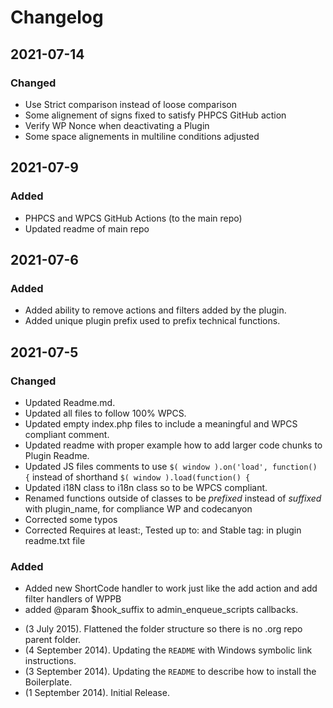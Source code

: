 # Changelog

## 2021-07-14
### Changed
- Use Strict comparison instead of loose comparison
- Some alignement of signs fixed to satisfy PHPCS GitHub action
- Verify WP Nonce when deactivating a Plugin
- Some space alignements in multiline conditions adjusted

## 2021-07-9
### Added
- PHPCS and WPCS GitHub Actions (to the main repo)
- Updated readme of main repo

## 2021-07-6
### Added
- Added ability to remove actions and filters added by the plugin.
- Added unique plugin prefix used to prefix technical functions.

## 2021-07-5
### Changed
- Updated Readme.md.
- Updated all files to follow 100% WPCS.
- Updated empty index.php files to include a meaningful and WPCS compliant comment.
- Updated readme with proper example how to add larger code chunks to Plugin Readme.
- Updated JS files comments to use `$( window ).on('load', function() {` instead of shorthand `$( window ).load(function() {`
- Updated i18N class to i18n class so to be WPCS compliant.
- Renamed functions outside of classes to be *prefixed* instead of *suffixed* with plugin_name, for compliance WP and codecanyon
- Corrected some typos
- Corrected Requires at least:, Tested up to: and Stable tag: in plugin readme.txt file
### Added
- Added new ShortCode handler to work just like the add action and add filter handlers of WPPB
- added @param $hook_suffix to admin_enqueue_scripts callbacks.


* (3 July 2015). Flattened the folder structure so there is no .org repo parent folder.
* (4 September 2014). Updating the `README` with Windows symbolic link instructions.
* (3 September 2014). Updating the `README` to describe how to install the Boilerplate.
* (1 September 2014). Initial Release.
